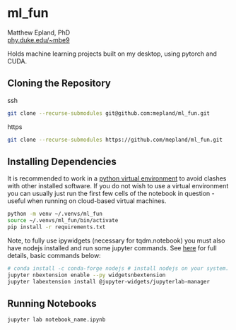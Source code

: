 # ml\_fun
Matthew Epland, PhD  
[phy.duke.edu/~mbe9](http://www.phy.duke.edu/~mbe9)  

Holds machine learning projects built on my desktop, using pytorch and CUDA.  

## Cloning the Repository
ssh  
```bash
git clone --recurse-submodules git@github.com:mepland/ml_fun.git
```

https  
```bash
git clone --recurse-submodules https://github.com/mepland/ml_fun.git
```

## Installing Dependencies
It is recommended to work in a [python virtual environment](https://realpython.com/python-virtual-environments-a-primer/) to avoid clashes with other installed software. If you do not wish to use a virtual environment you can usually just run the first few cells of the notebook in question - useful when running on cloud-based virtual machines.
```bash
python -m venv ~/.venvs/ml_fun
source ~/.venvs/ml_fun/bin/activate
pip install -r requirements.txt
```

Note, to fully use ipywidgets (necessary for tqdm.notebook) you must also have nodejs installed and run some jupyter commands. See [here](https://ipywidgets.readthedocs.io/en/stable/user_install.html) for full details, basic commands below:
```bash
# conda install -c conda-forge nodejs # install nodejs on your system. If you are using conda, can get from conda-forge
jupyter nbextension enable --py widgetsnbextension
jupyter labextension install @jupyter-widgets/jupyterlab-manager
```

## Running Notebooks

```bash
jupyter lab notebook_name.ipynb
```
